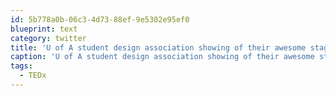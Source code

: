```yaml
---
id: 5b778a0b-06c3-4d73-88ef-9e5302e95ef0
blueprint: text
category: twitter
title: 'U of A student design association showing of their awesome stage! #TEDx Edmonton http://lockerz.com/s/109808199'
caption: 'U of A student design association showing of their awesome stage! <span class="hashtag hashtag_local">#<a href="http://tweettemp.darylchymko.ca/?tag=tedx">TEDx</a> Edmonton http://lockerz.com/s/109808199'
tags:
  - TEDx
---
```

